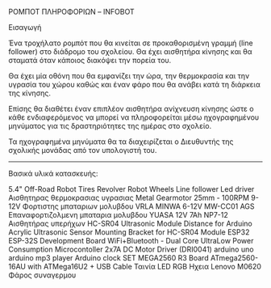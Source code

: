 ΡΟΜΠΟΤ ΠΛΗΡΟΦΟΡΙΩΝ – INFOBOT

Εισαγωγή

Ένα τροχήλατο ρομπότ που θα κινείται σε προκαθορισμένη γραμμή (line follower) στο διάδρομο του σχολείου. Θα έχει αισθητήρα κίνησης και θα σταματά όταν κάποιος διακόψει την πορεία του.

Θα έχει μία οθόνη που θα εμφανίζει την ώρα, την θερμοκρασία και την υγρασία του χώρου καθώς και έναν φάρο που θα ανάβει κατά τη διάρκεια της κίνησης.

Επίσης θα διαθέτει έναν επιπλέον αισθητήρα ανίχνευση κίνησης ώστε ο κάθε ενδιαφερόμενος να μπορεί να πληροφορείται μέσω ηχογραφημένου μηνύματος για τις δραστηριότητες της ημέρας στο σχολείο.

Τα ηχογραφημένα μηνύματα θα τα διαχειρίζεται ο Διευθυντής της σχολικής μονάδας από τον υπολογιστή του.

___________________________________________________________________________________________________________________

Βασικά υλικά κατασκευής:

5.4" Off-Road Robot Tires 
Revolver Robot Wheels 
Line follower
Led driver
Αισθητηρας θερμοκρασιας υγρασιας
Metal Gearmotor 25mm - 100RPM 9-12V
Φορτιστης μπαταριων μολυβδου VRLA MINWA 6-12V MW-CC01 AGS
Επαναφορτιζολμενη μπαταρια μολυβδου YUASA 12V 7Ah NP7-12
Αισθητήρας υπερήχων
HC-SR04 Ultrasonic Module Distance for Arduino
Acrylic Ultrasonic Sensor Mounting Bracket for HC-SR04 Module
ESP32 ESP-32S Development Board WiFi+Bluetooth - Dual Core UltraLow Power Consumption Microcontoller
2x7A DC Motor Driver (DRI0041)
arduino uno
arduino mp3 player
Arduino clock
SET MEGA2560 R3 Board ATmega2560-16AU with ATMega16U2 + USB Cable
Ταινία LED RGB
Ηχεια Lenovo M0620
Φάρος συναγερμου


